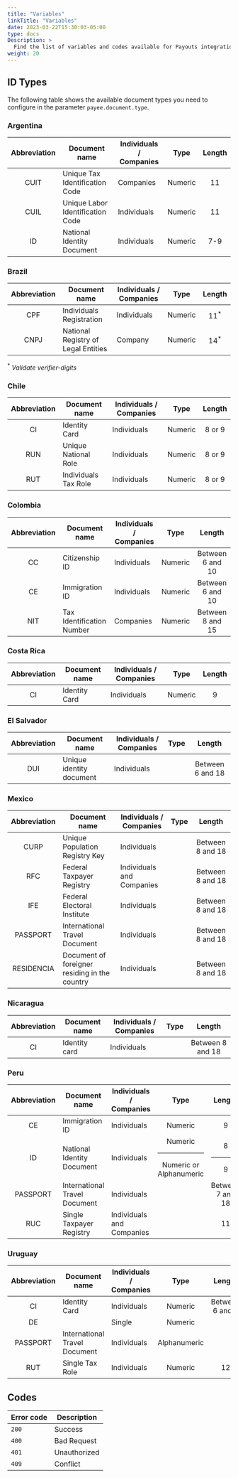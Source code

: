 ```yaml
---
title: "Variables"
linkTitle: "Variables"
date: 2023-03-22T15:30:03-05:00
type: docs
Description: >
  Find the list of variables and codes available for Payouts integration.
weight: 20
---
```


## ID Types
The following table shows the available document types you need to configure in the parameter `payee.document.type`.

### Argentina
| Abbreviation | Document name | Individuals / Companies | Type | Length |
|:-:|---|---|:-:|:-:|
| CUIT | Unique Tax Identification Code | Companies | Numeric | 11 |
| CUIL | Unique Labor Identification Code | Individuals | Numeric | 11 |
| ID | National Identity Document | Individuals | Numeric | 7-9 |

### Brazil
| Abbreviation | Document name | Individuals / Companies | Type | Length |
|:-:|---|---|:-:|:-:|
| CPF | Individuals Registration | Individuals | Numeric | 11<sup>*</sup> |
| CNPJ | National Registry of Legal Entities | Company | Numeric | 14<sup>*</sup> |

<sup>*</sup> _Validate verifier-digits_

### Chile
| Abbreviation | Document name | Individuals / Companies | Type | Length |
|:-:|---|---|:-:|:-:|
| CI | Identity Card | Individuals | Numeric | 8 or 9 |
| RUN | Unique National Role | Individuals | Numeric | 8 or 9 |
| RUT | Individuals Tax Role | Individuals | Numeric | 8 or 9 |

### Colombia
| Abbreviation | Document name | Individuals / Companies | Type | Length |
|:-:|---|---|:-:|:-:|
| CC | Citizenship ID | Individuals | Numeric | Between 6 and 10 |
| CE | Immigration ID | Individuals | Numeric | Between 6 and 10 |
| NIT | Tax Identification Number | Companies | Numeric | Between 8 and 15 |

### Costa Rica
| Abbreviation | Document name | Individuals / Companies | Type | Length |
|:-:|---|---|:-:|:-:|
| CI | Identity Card | Individuals | Numeric | 9 |

### El Salvador
| Abbreviation | Document name | Individuals / Companies | Type | Length |
|:-:|---|---|:-:|:-:|
| DUI | Unique identity document | Individuals |  | Between 6 and 18 |

### Mexico
| Abbreviation | Document name | Individuals / Companies | Type | Length |
|:-:|---|---|:-:|:-:|
| CURP | Unique Population Registry Key | Individuals | | Between 8 and 18 |
| RFC | Federal Taxpayer Registry | Individuals and Companies | | Between 8 and 18 |
| IFE | Federal Electoral Institute | Individuals | | Between 8 and 18 |
| PASSPORT | International Travel Document | Individuals |  | Between 8 and 18 |
| RESIDENCIA | Document of foreigner residing in the country | Individuals |  | Between 8 and 18 |

### Nicaragua
| Abbreviation | Document name | Individuals / Companies | Type | Length |
|:-:|---|---|:-:|:-:|
| CI | Identity card | Individuals |  | Between 8 and 18 |

### Peru
| Abbreviation | Document name | Individuals / Companies | Type | Length |
|:-:|---|---|:-:|:-:|
| CE | Immigration ID | Individuals | Numeric | 9 |
| ID | National Identity Document | Individuals | Numeric<br><hr>Numeric or Alphanumeric | 8<br><hr>9 |
| PASSPORT | International Travel Document | Individuals | | Between 7 and 18 |
| RUC | Single Taxpayer Registry | Individuals and Companies | | 11 |

### Uruguay
| Abbreviation | Document name | Individuals / Companies | Type | Length |
|:-:|---|---|:-:|:-:|
| CI | Identity Card | Individuals | Numeric | Between 6 and 8 |
| DE | | Single | Numeric | |
| PASSPORT | International Travel Document | Individuals | Alphanumeric | |
| RUT | Single Tax Role | Individuals | Numeric | 12 |ç

## Codes
| Error code | Description |
|---|---|
| `200` | Success |
| `400` | Bad Request |
| `401` | Unauthorized |
| `409` | Conflict |
